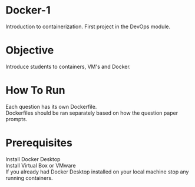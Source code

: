 # Docker-1
Introduction to containerization. First project in the DevOps module.<br />
# Objective
Introduce students to containers, VM's and Docker.<br />
# How To Run
Each question has its own Dockerfile.<br />
Dockerfiles should be ran separately based on how the question paper prompts.<br />
# Prerequisites
Install Docker Desktop <br />
Install Virtual Box or VMware<br />
If you already had Docker Desktop installed on your local machine stop any running containers.
